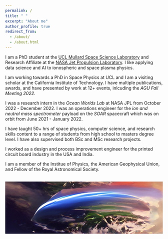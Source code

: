 ```yaml
---
permalink: /
title: " "
excerpt: "About me"
author_profile: true
redirect_from: 
  - /about/
  - /about.html
---
```

I am a PhD student at the [UCL Mullard Space Science Laboratory](https://www.ucl.ac.uk/mssl) and Research Affiliate at the [NASA Jet Propulsion Laboratory](https://www.jpl.nasa.gov/). I like applying data science and AI to ionospheric and space plasma physics. 

I am working towards a PhD in Space Physics at UCL and I am a visiting scholar at the California Institute of Technology. I have multiple publications, awards, and have presented by work at 12+ events, inlcuding the _AGU Fall Meeting 2022_.

I was a research intern in the _Ocean Worlds Lab_ at NASA JPL from October 2022 - December 2022. I was an operations engineer for the _ion and neutral mass spectrometer_ payload on the _SOAR_ spacecraft which was on orbit from June 2021 - January 2022. 

I have taught 50+ hrs of space physics, computer science, and research skills content to a range of students from high school to masters degree level. I have also supervised both BSc and MSc research projects. 

I worked as a design and process improvement engineer for the printed circuit board industry in the USA and India.

I am a member of the Institue of Physics, the American Geophysical Union, and Fellow of the Royal Astronomical Society.

![]() <img src="/images/IMG_Main.JPG"  width="900">
